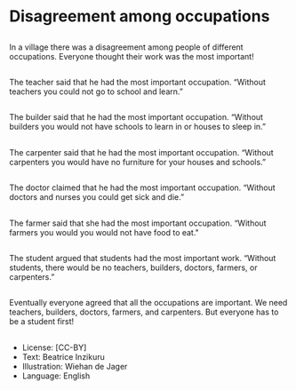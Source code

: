 # Disagreement among occupations

##
In a village there was a
disagreement among people
of different occupations.
Everyone thought their work
was the most important!

##
The teacher said that he had
the most important occupation.
“Without teachers you could
not go to school and learn.”

##
The builder said that he had
the most important occupation.
“Without builders you would
not have schools to learn in
or houses to sleep in.”

##
The carpenter said that he had
the most important occupation.
“Without carpenters you would
have no furniture for your
houses and schools.”

##
The doctor claimed that he had
the most important occupation.
“Without doctors and nurses
you could get sick and die.”

##
The farmer said that she had
the most important occupation.
“Without farmers you would
you would not have food
to eat."

##
The student argued that
students had the most
important work.
“Without students, there
would be no teachers,
builders, doctors, farmers,
or carpenters.”

##
Eventually everyone agreed
that all the occupations are
important.
We need teachers, builders,
doctors, farmers, and
carpenters.
But everyone has to be a
student first!

##
* License: [CC-BY]
* Text: Beatrice Inzikuru
* Illustration: Wiehan de Jager
* Language: English

